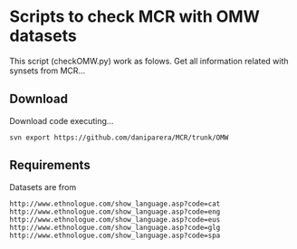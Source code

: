 Scripts to check MCR with OMW datasets
=======

This script (checkOMW.py) work as folows. Get all information related with synsets from MCR...

Download
-------

Download code executing...
```
svn export https://github.com/daniparera/MCR/trunk/OMW
```

Requirements
-------

Datasets are from
```
http://www.ethnologue.com/show_language.asp?code=cat
http://www.ethnologue.com/show_language.asp?code=eng
http://www.ethnologue.com/show_language.asp?code=eus
http://www.ethnologue.com/show_language.asp?code=glg
http://www.ethnologue.com/show_language.asp?code=spa
```
